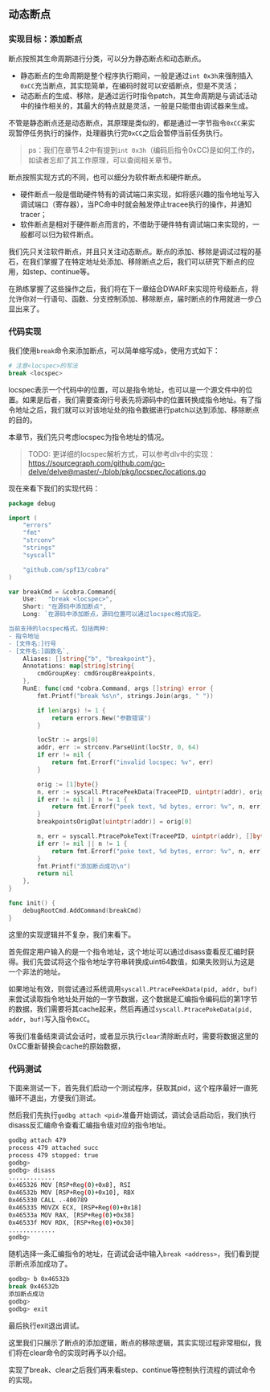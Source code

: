 ## 动态断点

### 实现目标：添加断点

断点按照其生命周期进行分类，可以分为静态断点和动态断点。

-   静态断点的生命周期是整个程序执行期间，一般是通过`int 0x3h`来强制插入`0xCC`充当断点，其实现简单，在编码时就可以安插断点，但是不灵活；
-   动态断点的生成、移除，是通过运行时指令patch，其生命周期是与调试活动中的操作相关的，其最大的特点就是灵活，一般是只能借由调试器来生成。

不管是静态断点还是动态断点，其原理是类似的，都是通过一字节指令`0xCC`来实现暂停任务执行的操作，处理器执行完`0xCC`之后会暂停当前任务执行。

>   ps：我们在章节4.2中有提到`int 0x3h`（编码后指令0xCC)是如何工作的，如读者忘却了其工作原理，可以查阅相关章节。

断点按照实现方式的不同，也可以细分为软件断点和硬件断点。

-   硬件断点一般是借助硬件特有的调试端口来实现，如将感兴趣的指令地址写入调试端口（寄存器），当PC命中时就会触发停止tracee执行的操作，并通知tracer；
-   软件断点是相对于硬件断点而言的，不借助于硬件特有调试端口来实现的，一般都可以归为软件断点。

我们先只关注软件断点，并且只关注动态断点。断点的添加、移除是调试过程的基石，在我们掌握了在特定地址处添加、移除断点之后，我们可以研究下断点的应用，如step、continue等。

在熟练掌握了这些操作之后，我们将在下一章结合DWARF来实现符号级断点，将允许你对一行语句、函数、分支控制添加、移除断点，届时断点的作用就进一步凸显出来了。

### 代码实现

我们使用`break`命令来添加断点，可以简单缩写成`b`，使用方式如下：

```bash
# 注意<locspec>的写法
break <locspec>
```

locspec表示一个代码中的位置，可以是指令地址，也可以是一个源文件中的位置。如果是后者，我们需要查询行号表先将源码中的位置转换成指令地址。有了指令地址之后，我们就可以对该地址处的指令数据进行patch以达到添加、移除断点的目的。

本章节，我们先只考虑locspec为指令地址的情况。

>   TODO: 更详细的locspec解析方式，可以参考dlv中的实现：https://sourcegraph.com/github.com/go-delve/delve@master/-/blob/pkg/locspec/locations.go

现在来看下我们的实现代码：

```go
package debug

import (
	"errors"
	"fmt"
	"strconv"
	"strings"
	"syscall"

	"github.com/spf13/cobra"
)

var breakCmd = &cobra.Command{
	Use:   "break <locspec>",
	Short: "在源码中添加断点",
	Long: `在源码中添加断点，源码位置可以通过locspec格式指定。

当前支持的locspec格式，包括两种:
- 指令地址
- [文件名:]行号
- [文件名:]函数名`,
	Aliases: []string{"b", "breakpoint"},
	Annotations: map[string]string{
		cmdGroupKey: cmdGroupBreakpoints,
	},
	RunE: func(cmd *cobra.Command, args []string) error {
		fmt.Printf("break %s\n", strings.Join(args, " "))

		if len(args) != 1 {
			return errors.New("参数错误")
		}

		locStr := args[0]
		addr, err := strconv.ParseUint(locStr, 0, 64)
		if err != nil {
			return fmt.Errorf("invalid locspec: %v", err)
		}

		orig := [1]byte{}
		n, err := syscall.PtracePeekData(TraceePID, uintptr(addr), orig[:])
		if err != nil || n != 1 {
			return fmt.Errorf("peek text, %d bytes, error: %v", n, err)
		}
		breakpointsOrigDat[uintptr(addr)] = orig[0]

		n, err = syscall.PtracePokeText(TraceePID, uintptr(addr), []byte{0xCC})
		if err != nil || n != 1 {
			return fmt.Errorf("poke text, %d bytes, error: %v", n, err)
		}
		fmt.Printf("添加断点成功\n")
		return nil
	},
}

func init() {
	debugRootCmd.AddCommand(breakCmd)
}
```

这里的实现逻辑并不复杂，我们来看下。

首先假定用户输入的是一个指令地址，这个地址可以通过disass查看反汇编时获得。我们先尝试将这个指令地址字符串转换成uint64数值，如果失败则认为这是一个非法的地址。

如果地址有效，则尝试通过系统调用`syscall.PtracePeekData(pid, addr, buf)`来尝试读取指令地址处开始的一字节数据，这个数据是汇编指令编码后的第1字节的数据，我们需要将其cache起来，然后再通过`syscall.PtracePokeData(pid, addr, buf)`写入指令`0xCC`。

等我们准备结束调试会话时，或者显示执行`clear`清除断点时，需要将数据这里的0xCC重新替换会cache的原始数据，

### 代码测试

下面来测试一下，首先我们启动一个测试程序，获取其pid，这个程序最好一直死循环不退出，方便我们测试。

然后我们先执行`godbg attach <pid>`准备开始调试，调试会话启动后，我们执行disass反汇编命令查看汇编指令级对应的指令地址。

```bash
godbg attach 479
process 479 attached succ
process 479 stopped: true
godbg> 
godbg> disass
.............
0x465326 MOV [RSP+Reg(0)+0x8], RSI
0x46532b MOV [RSP+Reg(0)+0x10], RBX
0x465330 CALL .-400789
0x465335 MOVZX ECX, [RSP+Reg(0)+0x18]
0x46533a MOV RAX, [RSP+Reg(0)+0x38]
0x46533f MOV RDX, [RSP+Reg(0)+0x30]
.............
godbg> 
```

随机选择一条汇编指令的地址，在调试会话中输入`break <address>`，我们看到提示断点添加成功了。

```bash
godbg> b 0x46532b
break 0x46532b
添加断点成功
godbg>
godbg> exit
```

最后执行exit退出调试。

这里我们只展示了断点的添加逻辑，断点的移除逻辑，其实实现过程非常相似，我们将在clear命令的实现时再予以介绍。

实现了break、clear之后我们再来看step、continue等控制执行流程的调试命令的实现。



